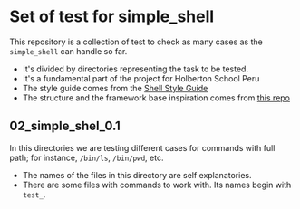 # Set of test for simple_shell
This repository is a collection of test to check as many cases as the `simple_shell` can handle so far.
+ It's divided by directories representing the task to be tested.
+ It's a fundamental part of the project for Holberton School Peru
+ The style guide comes from the [Shell Style Guide](https://google.github.io/styleguide/shellguide.html)
+ The structure and the framework base inspiration comes from [this repo](https://github.com/hs-hq/0x15.c)

## 02_simple_shel_0.1
In this directories we are testing different cases for commands with full path; for instance, `/bin/ls`, `/bin/pwd`, etc.
+ The names of the files in this directory are self explanatories.
+ There are some files with commands to work with. Its names begin with `test_`.
